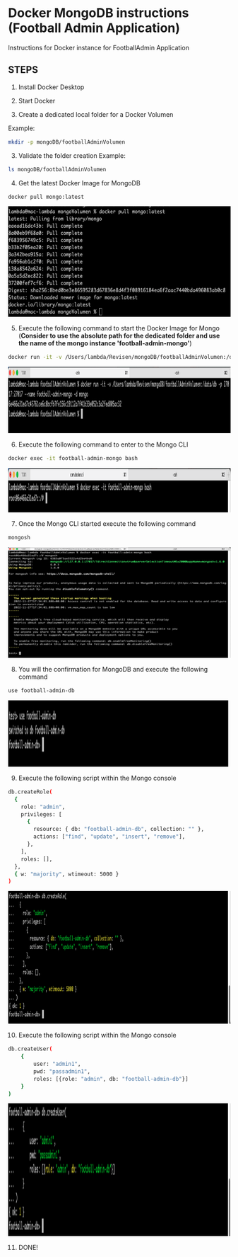 # Docker MongoDB instructions (Football Admin Application)

Instructions for Docker instance for FootballAdmin Application

## STEPS

1. Install Docker Desktop

2. Start Docker

3. Create a dedicated local folder for a Docker Volumen

Example:
```sh
mkdir -p mongoDB/footballAdminVolumen
```

3. Validate the folder creation
Example:
```sh
ls mongoDB/footballAdminVolumen
```

4. Get the latest Docker Image for MongoDB
```sh
docker pull mongo:latest
```
<img src="https://github.com/georgeous497git/dockerMongoFootballAdmin/blob/develop/images/4-mongoPull.png" width="600" height="250">


5. Execute the following command to start the Docker Image for Mongo (**Consider to use the absolute path for the dedicated folder and use the name of the mongo instance 'football-admin-mongo'**)
```sh
docker run -it -v /Users/lambda/Revisen/mongoDB/footballAdminVolumen:/data/db -p 27017:27017 --name football-admin-mongo -d mongo
```
<img src="https://github.com/georgeous497git/dockerMongoFootballAdmin/blob/develop/images/5-CreateMongoVolumen.png" width="600" height="150">


6. Execute the following command to enter to the Mongo CLI
```sh
docker exec -it football-admin-mongo bash
```
<img src="https://github.com/georgeous497git/dockerMongoFootballAdmin/blob/develop/images/6-mongoBash.png" width="600" height="100">


7. Once the Mongo CLI started execute the following command
```sh
mongosh
```
<img src="https://github.com/georgeous497git/dockerMongoFootballAdmin/blob/develop/images/7-sheelMongoFull.png" width="600" height="250">


8. You will the confirmation for MongoDB and execute the following command
```sh
use football-admin-db
```
<img src="https://github.com/georgeous497git/dockerMongoFootballAdmin/blob/develop/images/8-useMongo.png" width="600" height="150">

9. Execute the following script within the Mongo console
```sh
db.createRole(
  {
    role: "admin",
    privileges: [
      {
        resource: { db: "football-admin-db", collection: "" },
        actions: ["find", "update", "insert", "remove"],
      },
    ],
    roles: [],
  },
  { w: "majority", wtimeout: 5000 }
)
```
<img src="https://github.com/georgeous497git/dockerMongoFootballAdmin/blob/develop/images/9-createRole.png" width="600" height="300">

10. Execute the following script within the Mongo console
```sh
db.createUser(
    {
        user: "admin1",
        pwd: "passadmin1",
        roles: [{role: "admin", db: "football-admin-db"}]
    }
)
```
<img src="https://github.com/georgeous497git/dockerMongoFootballAdmin/blob/develop/images/10-createUser.png" width="600" height="300">

11. DONE!
